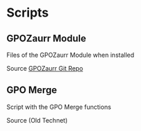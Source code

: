 # Scripts

## GPOZaurr Module
Files of the GPOZaurr Module when installed

Source [GPOZaurr Git Repo](https://github.com/EvotecIT/GPOZaurr)


## GPO Merge
Script with the GPO Merge functions

Source (Old Technet)


